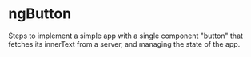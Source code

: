 # ngButton
Steps to implement a simple app with a single component "button"  that fetches its innerText from a server, and managing the state of the app.
